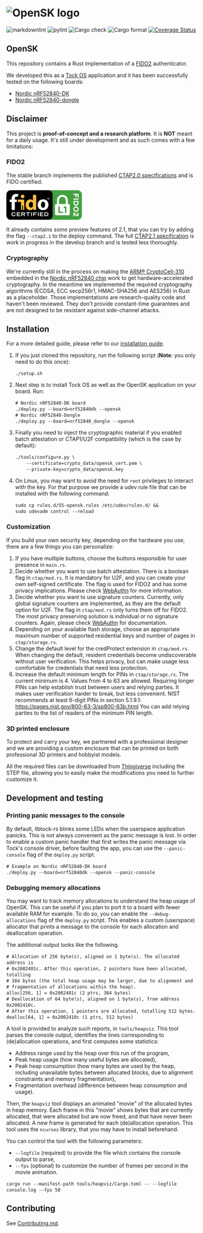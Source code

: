 # <img alt="OpenSK logo" src="docs/img/OpenSK.svg" width="200px">

![markdownlint](https://github.com/google/OpenSK/workflows/markdownlint/badge.svg?branch=stable)
![pylint](https://github.com/google/OpenSK/workflows/pylint/badge.svg?branch=stable)
![Cargo check](https://github.com/google/OpenSK/workflows/Cargo%20check/badge.svg?branch=stable)
![Cargo format](https://github.com/google/OpenSK/workflows/Cargo%20format/badge.svg?branch=stable)
[![Coverage Status](https://coveralls.io/repos/github/google/OpenSK/badge.svg?branch=stable)](https://coveralls.io/github/google/OpenSK?branch=stable)

## OpenSK

This repository contains a Rust implementation of a
[FIDO2](https://fidoalliance.org/fido2/) authenticator.

We developed this as a [Tock OS](https://tockos.org) application and it has been
successfully tested on the following boards:

*   [Nordic nRF52840-DK](https://www.nordicsemi.com/Software-and-Tools/Development-Kits/nRF52840-DK)
*   [Nordic nRF52840-dongle](https://www.nordicsemi.com/Software-and-Tools/Development-Kits/nRF52840-Dongle)

## Disclaimer

This project is **proof-of-concept and a research platform**. It is **NOT**
meant for a daily usage. It's still under development and as such comes with a
few limitations:

### FIDO2

The stable branch implements the published
[CTAP2.0 specifications](https://fidoalliance.org/specs/fido-v2.0-ps-20190130/fido-client-to-authenticator-protocol-v2.0-ps-20190130.html)
and is FIDO certified.

<img alt="FIDO2 certified L1" src="docs/img/FIDO2_Certified_L1.png" width="200px">

It already contains some preview features of 2.1, that you can try by adding the
flag `--ctap2.1` to the deploy command. The full
[CTAP2.1 specification](https://fidoalliance.org/specs/fido-v2.1-rd-20201208/fido-client-to-authenticator-protocol-v2.1-rd-20201208.html)
is work in progress in the develop branch and is tested less thoroughly.

### Cryptography

We're currently still in the process on making the
[ARM&reg; CryptoCell-310](https://developer.arm.com/ip-products/security-ip/cryptocell-300-family)
embedded in the
[Nordic nRF52840 chip](https://infocenter.nordicsemi.com/index.jsp?topic=%2Fps_nrf52840%2Fcryptocell.html)
work to get hardware-accelerated cryptography. In the meantime we implemented
the required cryptography algorithms (ECDSA, ECC secp256r1, HMAC-SHA256 and
AES256) in Rust as a placeholder. Those implementations are research-quality
code and haven't been reviewed. They don't provide constant-time guarantees and
are not designed to be resistant against side-channel attacks.

## Installation

For a more detailed guide, please refer to our
[installation guide](docs/install.md).

1.  If you just cloned this repository, run the following script (**Note**: you
    only need to do this once):

    ```shell
    ./setup.sh
    ```

1.  Next step is to install Tock OS as well as the OpenSK application on your
    board. Run:

    ```shell
    # Nordic nRF52840-DK board
    ./deploy.py --board=nrf52840dk --opensk
    # Nordic nRF52840-Dongle
    ./deploy.py --board=nrf52840_dongle --opensk
    ```

1.  Finally you need to inject the cryptographic material if you enabled
    batch attestation or CTAP1/U2F compatibility (which is the case by
    default):

    ```shell
    ./tools/configure.py \
        --certificate=crypto_data/opensk_cert.pem \
        --private-key=crypto_data/opensk.key
    ```

1.  On Linux, you may want to avoid the need for `root` privileges to interact
    with the key. For that purpose we provide a udev rule file that can be
    installed with the following command:

    ```shell
    sudo cp rules.d/55-opensk.rules /etc/udev/rules.d/ &&
    sudo udevadm control --reload
    ```

### Customization

If you build your own security key, depending on the hardware you use, there are
a few things you can personalize:

1.  If you have multiple buttons, choose the buttons responsible for user
    presence in `main.rs`.
2.  Decide whether you want to use batch attestation. There is a boolean flag in
    `ctap/mod.rs`. It is mandatory for U2F, and you can create your own
    self-signed certificate. The flag is used for FIDO2 and has some privacy
    implications. Please check
    [WebAuthn](https://www.w3.org/TR/webauthn/#attestation) for more
    information.
3.  Decide whether you want to use signature counters. Currently, only global
    signature counters are implemented, as they are the default option for U2F.
    The flag in `ctap/mod.rs` only turns them off for FIDO2. The most privacy
    preserving solution is individual or no signature counters. Again, please
    check [WebAuthn](https://www.w3.org/TR/webauthn/#signature-counter) for
    documentation.
4.  Depending on your available flash storage, choose an appropriate maximum
    number of supported residential keys and number of pages in
    `ctap/storage.rs`.
5.  Change the default level for the credProtect extension in `ctap/mod.rs`.
    When changing the default, resident credentials become undiscoverable without
    user verification. This helps privacy, but can make usage less comfortable
    for credentials that need less protection.
6.  Increase the default minimum length for PINs in `ctap/storage.rs`.
    The current minimum is 4. Values from 4 to 63 are allowed. Requiring longer
    PINs can help establish trust between users and relying parties. It makes
    user verification harder to break, but less convenient.
    NIST recommends at least 6-digit PINs in section 5.1.9.1:
    https://pages.nist.gov/800-63-3/sp800-63b.html
    You can add relying parties to the list of readers of the minimum PIN length.

### 3D printed enclosure

To protect and carry your key, we partnered with a professional designer and we
are providing a custom enclosure that can be printed on both professional 3D
printers and hobbyist models.

All the required files can be downloaded from
[Thingiverse](https://www.thingiverse.com/thing:4132768) including the STEP
file, allowing you to easily make the modifications you need to further
customize it.

## Development and testing

### Printing panic messages to the console

By default, libtock-rs blinks some LEDs when the userspace application panicks.
This is not always convenient as the panic message is lost. In order to enable
a custom panic handler that first writes the panic message via Tock's console
driver, before faulting the app, you can use the `--panic-console` flag of the
`deploy.py` script.

```shell
# Example on Nordic nRF52840-DK board
./deploy.py --board=nrf52840dk --opensk --panic-console
```

### Debugging memory allocations

You may want to track memory allocations to understand the heap usage of
OpenSK. This can be useful if you plan to port it to a board with fewer
available RAM for example. To do so, you can enable the `--debug-allocations`
flag of the `deploy.py` script. This enables a custom (userspace) allocator
that prints a message to the console for each allocation and deallocation
operation.

The additional output looks like the following.

```text
# Allocation of 256 byte(s), aligned on 1 byte(s). The allocated address is
# 0x2002401c. After this operation, 2 pointers have been allocated, totalling
# 384 bytes (the total heap usage may be larger, due to alignment and
# fragmentation of allocations within the heap).
alloc[256, 1] = 0x2002401c (2 ptrs, 384 bytes)
# Deallocation of 64 byte(s), aligned on 1 byte(s), from address 0x2002410c.
# After this operation, 1 pointers are allocated, totalling 512 bytes.
dealloc[64, 1] = 0x2002410c (1 ptrs, 512 bytes)
```

A tool is provided to analyze such reports, in `tools/heapviz`. This tool
parses the console output, identifies the lines corresponding to (de)allocation
operations, and first computes some statistics:

*   Address range used by the heap over this run of the program,
*   Peak heap usage (how many useful bytes are allocated),
*   Peak heap consumption (how many bytes are used by the heap, including
    unavailable bytes between allocated blocks, due to alignment constraints and
    memory fragmentation),
*   Fragmentation overhead (difference between heap consumption and usage).

Then, the `heapviz` tool displays an animated "movie" of the allocated bytes in
heap memory. Each frame in this "movie" shows bytes that are currently
allocated, that were allocated but are now freed, and that have never been
allocated. A new frame is generated for each (de)allocation operation. This tool
uses the `ncurses` library, that you may have to install beforehand.

You can control the tool with the following parameters:

*   `--logfile` (required) to provide the file which contains the console output
    to parse,
*   `--fps` (optional) to customize the number of frames per second in the movie
    animation.

```shell
cargo run --manifest-path tools/heapviz/Cargo.toml -- --logfile console.log --fps 50
```

## Contributing

See [Contributing.md](docs/contributing.md).
